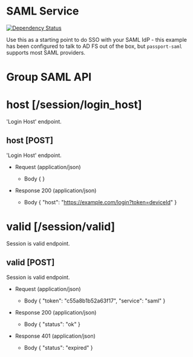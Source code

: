 
# SAML Service
[![Dependency Status](https://img.shields.io/david/feedhenry-templates/saml-service.svg?style=flat-square)](https://david-dm.org/feedhenry-templates/saml-service)

Use this as a starting point to do SSO with your SAML IdP - this example has been configured to talk to AD FS out of the box, but `passport-saml` supports most SAML providers.

# Group SAML API

# host [/session/login_host]

'Login Host' endpoint.

## host [POST] 

'Login Host' endpoint.

+ Request (application/json)
    + Body
            {
            }

+ Response 200 (application/json)
    + Body
            {
              "host": "https://example.com/login?token=deviceId"
            }

# valid [/session/valid]

Session is valid endpoint.

## valid [POST] 

Session is valid endpoint.

+ Request (application/json)
    + Body
            {
                "token": "c55a8b1b52a63f17",
                "service": "saml"
            }

+ Response 200 (application/json)
    + Body
            {
              "status": "ok"
            }

+ Response 401 (application/json)
    + Body
            {
              "status": "expired"
            }
